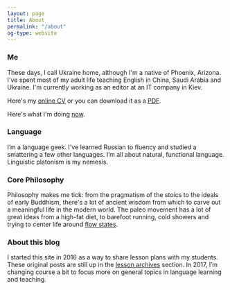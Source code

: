 ```yaml
---
layout: page
title: About
permalink: "/about"
og-type: website
---
```

### Me

These days, I call Ukraine home, although I'm a native of Phoenix, Arizona. I've spent most of my adult life teaching English in China, Saudi Arabia and Ukraine. I'm currently working as an editor at an IT company in Kiev.  

Here's my [online CV][0] or you can download it as a [PDF][1].

Here's what I'm doing [now][2]. <!-- , what I [use][3] and what I [regularly read][4]. -->

### Language

I’m a language geek. I've learned Russian to fluency and studied a smattering a few other languages. I’m all about natural, functional language. Linguistic platonism is my nemesis.

### Core Philosophy

Philosophy makes me tick: from the pragmatism of the stoics to the ideals of early Buddhism, there's a lot of ancient wisdom from which to carve out a meaningful life in the modern world. The paleo movement has a lot of great ideas from a high-fat diet, to barefoot running, cold showers and trying to center life around [flow states][5]. <!-- Here is my [reading list][4] -->

### About this blog

I started this site in 2016 as a way to share lesson plans with my students. These original posts are still up in the [lesson archives][6] section. In 2017, I’m changing course a bit to focus more on general topics in language learning and teaching.

[0]: /cv
[1]: /pages/cv-kedziora.pdf
[2]: /now
[5]: https://en.wikipedia.org/wiki/Flow_(psychology)
[6]: /lesson-archives/
